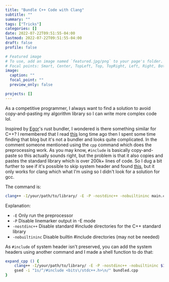 ```yaml
---
title: "Bundle C++ Code with Clang"
subtitle: ""
summary: ""
tags: ["Tricks"]
categories: []
date: 2022-07-22T09:51:55-04:00
lastmod: 2022-07-22T09:51:55-04:00
draft: false
profile: false

# Featured image
# To use, add an image named `featured.jpg/png` to your page's folder.
# Focal points: Smart, Center, TopLeft, Top, TopRight, Left, Right, BottomLeft, Bottom, BottomRight.
image:
  caption: ""
  focal_point: ""
  preview_only: false

projects: []
---
```

As a competitive programmer, I always want to find a solution to avoid copy-and-pasting my algorithm library so I can write more complex code lol.

<!--more-->
Inspired by [Egor](https://codeforces.com/profile/Egor)'s rust bundler, I wondered is there something similar for C++? I remembered that I read [this](https://codeforces.com/blog/entry/77139) long time ago then I spent some time finding that blog but it's not a bundler and looks quite complicated. In the comment someone mentioned using the `cpp` command which does the preprocessing work. As you may know, `#include` is basically copy-and-paste so this actually sounds right, but the problem is that it also copies and pastes the standard library which is over 200k+ lines of code. So I dug a bit further to see if it's possible to skip system header and found [this](https://stackoverflow.com/a/20889599), but it only works for clang which what I'm using so I didn't look for a solution for gcc.

The command is:
```sh
clang++ -I/your/path/to/library/ -E -P -nostdinc++ -nobuiltininc main.cpp > bundled.cpp
```

Explanation:

- `-E` Only run the preprocessor
- `-P` Disable linemarker output in -E mode
- `-nostdinc++` Disable standard #include directories for the C++ standard library
- `-nobuiltininc` Disable builtin #include directories (may not be needed)

As `#include` of system header isn't preserved, you can add the system headers using another command and I made a shell function to do that:

```sh
expand_cpp () {
	clang++ -I/your/path/to/library/ -E -P -nostdinc++ -nobuiltininc $1 > bundled.cpp
	gsed -i "1s/^/#include <bits\/stdc++.h>\n/" bundled.cpp
}
```

